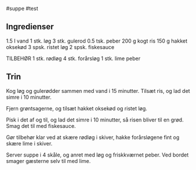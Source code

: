 #suppe #test 

## Ingredienser
1.5 l vand
1 stk. løg
3 stk. gulerod
0.5 tsk. peber
200 g kogt ris
150 g hakket oksekød
3 spsk. ristet løg
2 spsk. fiskesauce

TILBEHØR
1 stk. rødløg
4 stk. forårsløg
1 stk. lime
peber

## Trin
Kog løg og gulerødder sammen med vand i 15 minutter. Tilsæt ris, og lad det simre i 10 minutter.

Fjern grøntsagerne, og tilsæt hakket oksekød og ristet løg.

Pisk i det af og til, og lad det simre i 10 minutter, så risen bliver til en grød. Smag det til med fiskesauce.

Gør tilbehør klar ved at skære rødløg i skiver, hakke forårsløgene fint og skære lime i skiver.

Server suppe i 4 skåle, og anret med løg og friskkværnet peber. Ved bordet smager gæsterne selv til med lime.